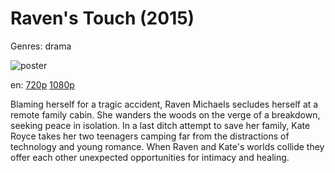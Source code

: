 # Raven's Touch (2015)

Genres: drama

![poster](http://image.tmdb.org/t/p/w500/xbtRsJxDlfiy1a6LleSEtPWoQCl.jpg)

en:
  [720p](magnet:?xt=urn:btih:DF2D40469D5D96C0399B92F2109828C07ABC46FB&tr=udp://glotorrents.pw:6969/announce&tr=udp://tracker.opentrackr.org:1337/announce&tr=udp://torrent.gresille.org:80/announce&tr=udp://tracker.openbittorrent.com:80&tr=udp://tracker.coppersurfer.tk:6969&tr=udp://tracker.leechers-paradise.org:6969&tr=udp://p4p.arenabg.ch:1337&tr=udp://tracker.internetwarriors.net:1337)
  [1080p](magnet:?xt=urn:btih:C0176706C2D113F7F8B70D709DB01C7C79E8B7DB&tr=udp://glotorrents.pw:6969/announce&tr=udp://tracker.opentrackr.org:1337/announce&tr=udp://torrent.gresille.org:80/announce&tr=udp://tracker.openbittorrent.com:80&tr=udp://tracker.coppersurfer.tk:6969&tr=udp://tracker.leechers-paradise.org:6969&tr=udp://p4p.arenabg.ch:1337&tr=udp://tracker.internetwarriors.net:1337)
  


Blaming herself for a tragic accident, Raven Michaels secludes herself at a remote family cabin. She wanders the woods on the verge of a breakdown, seeking peace in isolation. In a last ditch attempt to save her family, Kate Royce takes her two teenagers camping far from the distractions of technology and young romance. When Raven and Kate's worlds collide they offer each other unexpected opportunities for intimacy and healing.